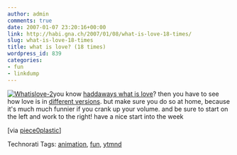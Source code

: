 ```yaml
---
author: admin
comments: true
date: 2007-01-07 23:20:16+00:00
link: http://habi.gna.ch/2007/01/08/what-is-love-18-times/
slug: what-is-love-18-times
title: what is love? (18 times)
wordpress_id: 839
categories:
- fun
- linkdump
---
```


[![Whatislove-2](http://habi.gna.ch/wp-content/uploads/2007/01/whatislove-2-tm.jpg)](http://habi.gna.ch/wp-content/uploads/2007/01/whatislove-2.png)you know [haddaways what is love](http://www.google.com/musicl?lid=fzNqLtwJrTG&aid=gKkKk5ug-ML)? then you have to see how love is in [different versions](http://www.kontraband.com/show/show.asp?ID=5274). but make sure you do so at home, because it's much much funnier if you crank up your volume. and be sure to start on the left and work to the right!
have a nice start into the week

[via [piece0plastic](http://www.kontraband.com/show/show.asp?ID=5274)]



Technorati Tags: [animation](http://www.technorati.com/tag/animation), [fun](http://www.technorati.com/tag/fun), [ytmnd](http://www.technorati.com/tag/ytmnd)
